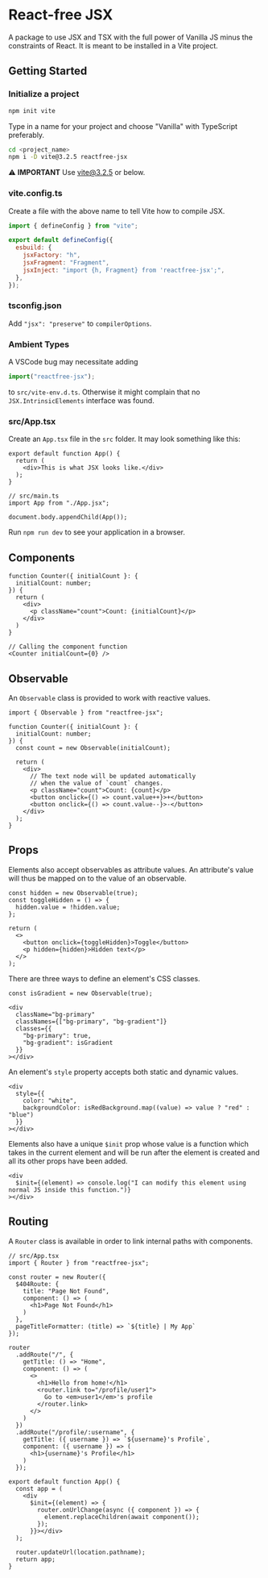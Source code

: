 # React-free JSX


A package to use JSX and TSX with the full power of Vanilla JS minus the constraints of React. It is meant to be installed in a Vite project.

## Getting Started

### Initialize a project

```bash
npm init vite
```

Type in a name for your project and choose "Vanilla" with TypeScript preferably.

```bash
cd <project_name>
npm i -D vite@3.2.5 reactfree-jsx
```

⚠️ **IMPORTANT** Use vite@3.2.5 or below.

### vite.config.ts

Create a file with the above name to tell Vite how to compile JSX.

```javascript
import { defineConfig } from "vite";

export default defineConfig({
  esbuild: {
    jsxFactory: "h",
    jsxFragment: "Fragment",
    jsxInject: "import {h, Fragment} from 'reactfree-jsx';",
  },
});
```

### tsconfig.json

Add `"jsx": "preserve"` to `compilerOptions`.

### Ambient Types

A VSCode bug may necessitate adding

```javascript
import("reactfree-jsx");
```

to `src/vite-env.d.ts`. Otherwise it might complain that no `JSX.IntrinsicElements` interface was found.

### src/App.tsx

Create an `App.tsx` file in the `src` folder. It may look something like this:

```tsx
export default function App() {
  return (
    <div>This is what JSX looks like.</div>
  );
}

// src/main.ts
import App from "./App.jsx";

document.body.appendChild(App());
```

Run `npm run dev` to see your application in a browser.

## Components

```tsx
function Counter({ initialCount }: {
  initialCount: number;
}) {
  return (
    <div>
      <p className="count">Count: {initialCount}</p>
    </div>
  )
}

// Calling the component function
<Counter initialCount={0} />
```

## Observable

An `Observable` class is provided to work with reactive values.

```tsx
import { Observable } from "reactfree-jsx";

function Counter({ initialCount }: {
  initialCount: number;
}) {
  const count = new Observable(initialCount);

  return (
    <div>
      // The text node will be updated automatically
      // when the value of `count` changes.
      <p className="count">Count: {count}</p>
      <button onclick={() => count.value++}>+</button>
      <button onclick={() => count.value--}>-</button>
    </div>
  );
}
```

## Props

Elements also accept observables as attribute values. An attribute's value will thus be mapped on to the value of an observable.

```tsx
const hidden = new Observable(true);
const toggleHidden = () => {
  hidden.value = !hidden.value;
};

return (
  <>
    <button onclick={toggleHidden}>Toggle</button>
    <p hidden={hidden}>Hidden text</p>
  </>
);
```

There are three ways to define an element's CSS classes.

```tsx
const isGradient = new Observable(true);

<div
  className="bg-primary"
  classNames={["bg-primary", "bg-gradient"]}
  classes={{
    "bg-primary": true,
    "bg-gradient": isGradient
  }}
></div>
```

An element's `style` property accepts both static and dynamic values.

```tsx
<div
  style={{
    color: "white",
    backgroundColor: isRedBackground.map((value) => value ? "red" : "blue")
  }}
></div>
```

Elements also have a unique `$init` prop whose value is a function which takes in the current element and will be run after the element is created and all its other props have been added.

```tsx
<div
  $init={(element) => console.log("I can modify this element using normal JS inside this function.")}
></div>
```

## Routing

A `Router` class is available in order to link internal paths with components.

```tsx
// src/App.tsx
import { Router } from "reactfree-jsx";

const router = new Router({
  $404Route: {
    title: "Page Not Found",
    component: () => (
      <h1>Page Not Found</h1>
    )
  },
  pageTitleFormatter: (title) => `${title} | My App`
});

router
  .addRoute("/", {
    getTitle: () => "Home",
    component: () => (
      <>
        <h1>Hello from home!</h1>
        <router.link to="/profile/user1">
          Go to <em>user1</em>'s profile
        </router.link>
      </>
    )
  })
  .addRoute("/profile/:username", {
    getTitle: ({ username }) => `${username}'s Profile`,
    component: ({ username }) => (
      <h1>{username}'s Profile</h1>
    )
  });

export default function App() {
  const app = (
    <div
      $init={(element) => {
        router.onUrlChange(async ({ component }) => {
          element.replaceChildren(await component());
        });
      }}></div>
  );

  router.updateUrl(location.pathname);
  return app;
}
```